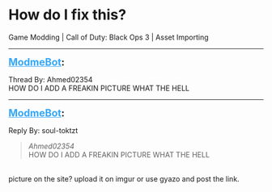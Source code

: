 # How do I fix this?
Game Modding | Call of Duty: Black Ops 3 | Asset Importing

---
<strong style="font-size: 1.4em;"><span style="text-decoration: underline;text-decoration-color: #34a7f9;"><span style="color:#34a7f9;">ModmeBot</span></span>:</strong>

<p>Thread By: Ahmed02354<br /> HOW DO I ADD A FREAKIN PICTURE WHAT THE HELL</p>

---
<strong style="font-size: 1.4em;"><span style="text-decoration: underline;text-decoration-color: #34a7f9;"><span style="color:#34a7f9;">ModmeBot</span></span>:</strong>

<p>Reply By: soul-toktzt<br /><blockquote><em>Ahmed02354</em><br /> HOW DO I ADD A FREAKIN PICTURE WHAT THE HELL    </blockquote><br /> picture on the site? upload it on imgur or use gyazo and post the link.</p>
